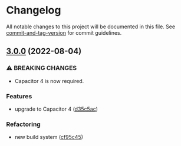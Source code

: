 # Changelog

All notable changes to this project will be documented in this file. See [commit-and-tag-version](https://github.com/absolute-version/commit-and-tag-version) for commit guidelines.

## [3.0.0](https://github.com/aparajita/capacitor-biometric-auth-demo/compare/v2.0.5...v3.0.0) (2022-08-04)


### ⚠ BREAKING CHANGES

* Capacitor 4 is now required.

### Features

* upgrade to Capacitor 4 ([d35c5ac](https://github.com/aparajita/capacitor-biometric-auth-demo/commit/d35c5acea82aeba61b72b7da3c50f40dfeb93185))


### Refactoring

* new build system ([cf95c45](https://github.com/aparajita/capacitor-biometric-auth-demo/commit/cf95c45d3a0d9971fe608b31ca05a3b00d369ec5))
